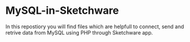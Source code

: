 # MySQL-in-Sketchware
In this repostiory you will find files which are helpfull to connect, send and retrive data from MySQL using PHP through Sketchware app.

